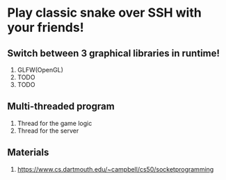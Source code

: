 # Play classic snake over SSH with your friends!

## Switch between 3 graphical libraries in runtime!
1. GLFW(OpenGL)
2. TODO
3. TODO

## Multi-threaded program
1. Thread for the game logic
2. Thread for the server

## Materials
1. https://www.cs.dartmouth.edu/~campbell/cs50/socketprogramming
